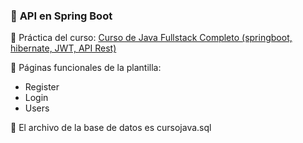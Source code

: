 ### 🌟 **API en Spring Boot**

🔔 Práctica del curso: [Curso de Java Fullstack Completo (springboot, hibernate, JWT, API Rest)](https://www.youtube.com/watch?v=7vHzVN0EiQc&t=15856s&ab_channel=LucasMoy)

🔔 Páginas funcionales de la plantilla:
- Register
- Login
- Users

🔔 El archivo de la base de datos es cursojava.sql